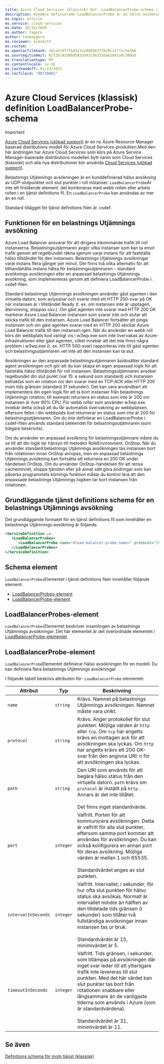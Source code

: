 ```yaml
---
title: Azure Cloud Services (klassisk) Def. LoadBalancerProbe-schema | Microsoft Docs
description: Kundens definierade LoadBalancerProbe är en hälso avsökning av slut punkter i roll instanser. Den kombineras med Web-eller Worker-roller i en tjänst definitions fil.
ms.topic: article
ms.service: cloud-services
ms.date: 10/14/2020
ms.author: tagore
author: tanmaygore
ms.reviewer: mimckitt
ms.custom: ''
ms.openlocfilehash: 3dca519f7fb4523ce9d9267f7629c1177cc5e3b6
ms.sourcegitcommit: 6272bc01d8bdb833d43c56375bab1841a9c380a5
ms.translationtype: MT
ms.contentlocale: sv-SE
ms.lasthandoff: 01/23/2021
ms.locfileid: "98739801"
---
```

# <a name="azure-cloud-services-classic-definition-loadbalancerprobe-schema"></a>Azure Cloud Services (klassisk) definition LoadBalancerProbe-schema

> [!IMPORTANT]
> [Azure Cloud Services (utökad support)](../cloud-services-extended-support/overview.md) är en ny Azure Resource Manager baserad distributions modell för Azure Cloud Services-produkten.Med den här ändringen har Azure Cloud Services som körs på Azure Service Manager-baserade distributions modellen bytt namn som Cloud Services (klassisk) och alla nya distributioner bör använda [Cloud Services (utökad support)](../cloud-services-extended-support/overview.md).

Belastnings Utjämnings avsökningen är en kunddefinierad hälso avsökning av UDP-slutpunkter och slut punkter i roll instanser. `LoadBalancerProbe`Är inte ett fristående element. det kombineras med webb rollen eller arbets rollen i en tjänst definitions fil. En `LoadBalancerProbe` kan användas av mer än en roll.

Standard tillägget för tjänst definitions filen är. csdef.

## <a name="the-function-of-a-load-balancer-probe"></a>Funktionen för en belastnings Utjämnings avsökning
Azure Load Balancer ansvarar för att dirigera inkommande trafik till roll instanserna. Belastningsutjämnaren avgör vilka instanser som kan ta emot trafik genom att regelbundet räkna igenom varje instans för att fastställa hälso tillståndet för den instansen. Belastnings Utjämnings avsökningar varje instans flera gånger per minut. Det finns två olika alternativ för att tillhandahålla instans hälsa för belastningsutjämnaren – standard avsöknings avsökningen eller en anpassad belastnings Utjämnings avsökning, som implementeras genom att definiera LoadBalancerProbe i. csdef-filen.

Standard belastnings Utjämnings avsökningen använder gäst agenten i den virtuella datorn, som avlyssnar och svarar med ett HTTP 200-svar på OK när instansen är i tillståndet Ready (t. ex. om instansen inte är upptagen, återvinning, stoppas osv.). Om gäst agenten inte svarar med HTTP 200 OK markerar Azure Load Balancer instansen som svarar inte och slutar att skicka trafik till den instansen. Azure Load Balancer fortsätter att pinga instansen och om gäst agenten svarar med en HTTP 200 skickar Azure Load Balancer trafik till den instansen igen. När du använder en webb roll körs din webbplats kod vanligt vis i w3wp.exe som inte övervakas av Azure-infrastrukturen eller gäst agenten, vilket innebär att det inte finns några problem i w3wp.exe (t. ex. HTTP 500-svar) rapporteras inte till gäst agenten och belastningsutjämnaren vet inte att den instansen kan ta slut.

Avsökningen av den anpassade belastningsutjämnaren åsidosätter standard agent avsökningen och gör att du kan skapa en egen anpassad logik för att fastställa hälso tillståndet för roll instansen. Belastningsutjämnaren avsöker regelbundet din slut punkt (var 15: e sekund som standard) och instansen betraktas som en rotation om den svarar med en TCP-ACK eller HTTP 200 inom tids gränsen (standard 31 sekunder). Det kan vara användbart att implementera din egen logik för att ta bort instanser från belastnings Utjämnings rotation, till exempel returnera en status som inte är 200 om instansen är över 90% CPU. För webb roller som använder w3wp.exe innebär detta också att du får automatisk övervakning av webbplatsen, eftersom felen i din webbplats kod returnerar en status som inte är 200 för belastningsutjämnaren. Om du inte definierar en LoadBalancerProbe i. csdef-filen används standard beteendet för belastningsutjämnaren (som tidigare beskrivits).

Om du använder en anpassad avsökning för belastningsutjämnare måste du se till att din logik tar hänsyn till metoden RoleEnvironment. OnStop. När du använder standard belastnings Utjämnings avsökningen tas instansen bort från rotationen innan OnStop anropas, men en anpassad belastnings Utjämnings avsökning kan fortsätta att returnera en 200 OK under händelsen OnStop. Om du använder OnStop-händelsen för att rensa cacheminnet, stoppa tjänsten eller på annat sätt göra ändringar som kan påverka programmets körnings funktion måste du kontrol lera att den anpassade belastnings Utjämnings logiken tar bort instansen från rotationen.

## <a name="basic-service-definition-schema-for-a-load-balancer-probe"></a>Grundläggande tjänst definitions schema för en belastnings Utjämnings avsökning
 Det grundläggande formatet för en tjänst definitions fil som innehåller en belastnings Utjämnings avsökning är följande.

```xml
<ServiceDefinition …>
   <LoadBalancerProbes>
      <LoadBalancerProbe name="<load-balancer-probe-name>" protocol="[http|tcp]" path="<uri-for-checking-health-status-of-vm>" port="<port-number>" intervalInSeconds="<interval-in-seconds>" timeoutInSeconds="<timeout-in-seconds>"/>
   </LoadBalancerProbes>
</ServiceDefinition>
```

## <a name="schema-elements"></a>Schema element
`LoadBalancerProbes`Elementet i tjänst definitions filen innehåller följande element:

- [LoadBalancerProbes-element](#LoadBalancerProbes)
- [LoadBalancerProbe-element](#LoadBalancerProbe)

##  <a name="loadbalancerprobes-element"></a><a name="LoadBalancerProbes"></a> LoadBalancerProbes-element
`LoadBalancerProbes`Elementet beskriver insamlingen av belastnings Utjämnings avsökningar. Det här elementet är det överordnade elementet i [LoadBalancerProbe-elementet](#LoadBalancerProbe). 

##  <a name="loadbalancerprobe-element"></a><a name="LoadBalancerProbe"></a> LoadBalancerProbe-element
`LoadBalancerProbe`Elementet definierar hälso avsökningen för en modell. Du kan definiera flera belastnings Utjämnings avsökningar. 

I följande tabell beskrivs attributen för- `LoadBalancerProbe` elementet:

|Attribut|Typ|Beskrivning|
| ------------------- | -------- | -----------------|
| `name`              | `string` | Krävs. Namnet på belastnings Utjämnings avsökningen. Namnet måste vara unikt.|
| `protocol`          | `string` | Krävs. Anger protokollet för slut punkten. Möjliga värden är `http` eller `tcp`. Om `tcp` har angetts krävs en mottagen ack för att avsökningen ska lyckas. Om `http` har angetts krävs ett 200 OK-svar från den angivna URI: n för att avsökningen ska lyckas.|
| `path`              | `string` | Den URI som används för att begära hälso status från den virtuella datorn. `path` krävs om `protocol` är inställt på `http` . Annars är det inte tillåtet.<br /><br /> Det finns inget standardvärde.|
| `port`              | `integer` | Valfritt. Porten för att kommunicera avsökningen. Detta är valfritt för alla slut punkter, eftersom samma port kommer att användas för avsökningen. Du kan också konfigurera en annan port för deras avsökning. Möjliga värden är mellan 1 och 65535.<br /><br /> Standardvärdet anges av slut punkten.|
| `intervalInSeconds` | `integer` | Valfritt. Intervallet, i sekunder, för hur ofta slut punkten för hälso status ska avsökas. Normalt är intervallet mindre än hälften av den tilldelade tids gränsen (i sekunder) som tillåter två fullständiga avsökningar innan instansen tas ur bruk.<br /><br /> Standardvärdet är 15, minimivärdet är 5.|
| `timeoutInSeconds`  | `integer` | Valfritt. Tids gränsen, i sekunder, som tillämpas på avsökningen där inget svar leder till att ytterligare trafik inte levereras till slut punkten. Med det här värdet kan slut punkter tas bort från rotationen snabbare eller långsammare än de vanligaste tiderna som används i Azure (som är standardvärdena).<br /><br /> Standardvärdet är 31, minimivärdet är 11.|

## <a name="see-also"></a>Se även
[Definitions schema för moln tjänst (klassisk)](schema-csdef-file.md)